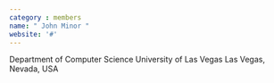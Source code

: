 ```yaml
---
category : members
name: " John Minor " 
website: '#'
---
```

Department of Computer Science
University of Las Vegas
Las Vegas, Nevada, USA

